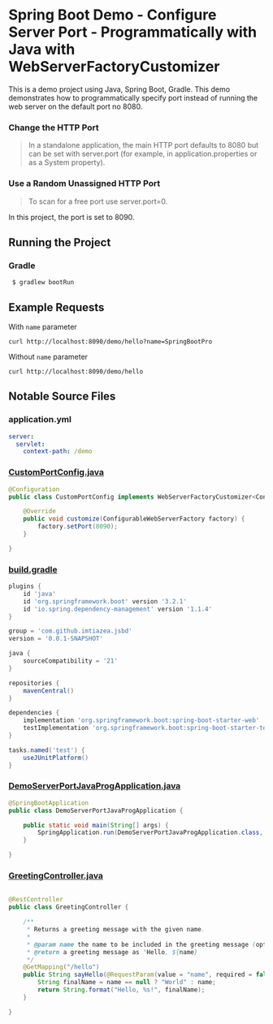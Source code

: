 # Spring Boot Demo - Configure Server Port - Programmatically with Java with WebServerFactoryCustomizer

This is a demo project using Java, Spring Boot, Gradle. This demo demonstrates how to programmatically specify port
instead of running the web server on the default port no 8080.

### Change the HTTP Port

> In a standalone application, the main HTTP port defaults to 8080 but can be set with server.port (for example, in
> application.properties or as a System property).

### Use a Random Unassigned HTTP Port

> To scan for a free port use server.port=0.

In this project, the port is set to 8090.

## Running the Project

### Gradle

```shell
 $ gradlew bootRun
```

## Example Requests

With `name` parameter

```shell
curl http://localhost:8090/demo/hello?name=SpringBootPro
```

Without `name` parameter

```shell
curl http://localhost:8090/demo/hello
```

## Notable Source Files

### application.yml

```yaml
server:
  servlet:
    context-path: /demo
```

### [CustomPortConfig.java](src/main/java/com/github/imtiazea/jsbd/demoserverportjavaprog/CustomPortConfig.java)
```java
@Configuration
public class CustomPortConfig implements WebServerFactoryCustomizer<ConfigurableWebServerFactory> {

    @Override
    public void customize(ConfigurableWebServerFactory factory) {
        factory.setPort(8090);
    }

}
```

### [build.gradle](build.gradle)

```groovy
plugins {
    id 'java'
    id 'org.springframework.boot' version '3.2.1'
    id 'io.spring.dependency-management' version '1.1.4'
}

group = 'com.github.imtiazea.jsbd'
version = '0.0.1-SNAPSHOT'

java {
    sourceCompatibility = '21'
}

repositories {
    mavenCentral()
}

dependencies {
    implementation 'org.springframework.boot:spring-boot-starter-web'
    testImplementation 'org.springframework.boot:spring-boot-starter-test'
}

tasks.named('test') {
    useJUnitPlatform()
}
```

### [DemoServerPortJavaProgApplication.java](src/main/java/com/github/imtiazea/jsbd/demoserverportjavaprog/DemoServerPortJavaProgApplication.java)

```java
@SpringBootApplication
public class DemoServerPortJavaProgApplication {

    public static void main(String[] args) {
        SpringApplication.run(DemoServerPortJavaProgApplication.class, args);
    }

}
```

### [GreetingController.java](src/main/java/com/github/imtiazea/jsbd/demoserverportjavaprog/GreetingController.java)

```java

@RestController
public class GreetingController {

    /**
     * Returns a greeting message with the given name.
     *
     * @param name the name to be included in the greeting message (optional)
     * @return a greeting message as "Hello, ${name}
     */
    @GetMapping("/hello")
    public String sayHello(@RequestParam(value = "name", required = false) String name) {
        String finalName = name == null ? "World" : name;
        return String.format("Hello, %s!", finalName);
    }

}
```
